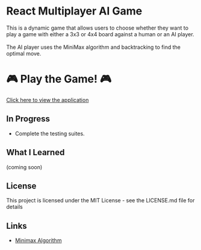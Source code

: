 
# React Multiplayer AI Game
This is a dynamic game that allows users to choose whether they want to play a game with either a 3x3 or 4x4 board against a human or an AI player.
<br><br>
The AI player uses the MiniMax algorithm and backtracking to find the optimal move.

# :video_game: Play the Game! :video_game:	
[Click here to view the application](https://strangeforloop.github.io/react-mulitplayer-ai/)

## In Progress
* Complete the testing suites.

## What I Learned
(coming soon)

## License

This project is licensed under the MIT License - see the LICENSE.md file for details

## Links
* [Minimax Algorithm](https://en.wikipedia.org/wiki/Minimax)
